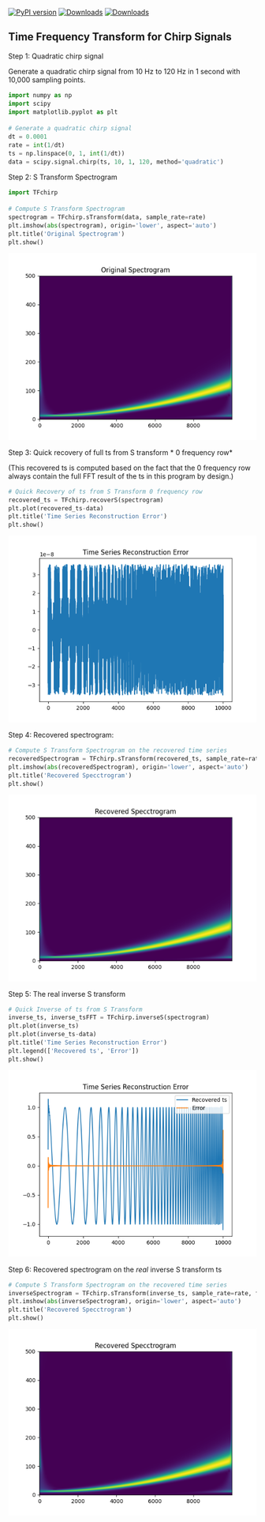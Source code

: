 [![PyPI version](https://badge.fury.io/py/TFchirp.svg)](https://badge.fury.io/py/TFchirp) [![Downloads](https://pepy.tech/badge/tfchirp)](https://pepy.tech/project/tfchirp) [![Downloads](https://pepy.tech/badge/tfchirp/month)](https://pepy.tech/project/tfchirp)

## Time Frequency Transform for Chirp Signals

Step 1: Quadratic chirp signal

Generate a quadratic chirp signal from 10 Hz to 120 Hz in 1 second with 10,000 sampling points.

```Python
import numpy as np
import scipy
import matplotlib.pyplot as plt

# Generate a quadratic chirp signal
dt = 0.0001
rate = int(1/dt)
ts = np.linspace(0, 1, int(1/dt))
data = scipy.signal.chirp(ts, 10, 1, 120, method='quadratic')
```

Step 2: S Transform Spectrogram

```Python
import TFchirp

# Compute S Transform Spectrogram
spectrogram = TFchirp.sTransform(data, sample_rate=rate)
plt.imshow(abs(spectrogram), origin='lower', aspect='auto')
plt.title('Original Spectrogram')
plt.show()
```

![Original Spectrogram](https://github.com/xli2522/S-Transform/blob/main/img/original_spectrogram.png?raw=true)

Step 3: Quick recovery of full ts from S transform * 0 frequency row*

(This recovered ts is computed based on the fact that the 0 frequency row always contain the full FFT result of the ts in this program by design.)

```Python
# Quick Recovery of ts from S Transform 0 frequency row
recovered_ts = TFchirp.recoverS(spectrogram)
plt.plot(recovered_ts-data)
plt.title('Time Series Reconstruction Error')
plt.show()
```

![Reconstruction Error](https://github.com/xli2522/S-Transform/blob/main/img/reconstruction_error.png?raw=true)

Step 4: Recovered spectrogram:

```Python
# Compute S Transform Spectrogram on the recovered time series
recoveredSpectrogram = TFchirp.sTransform(recovered_ts, sample_rate=rate, frange=[0,500])
plt.imshow(abs(recoveredSpectrogram), origin='lower', aspect='auto')
plt.title('Recovered Specctrogram')
plt.show()
```

![Recovered](https://github.com/xli2522/S-Transform/blob/main/img/recovered_spectrogram.png?raw=true)

Step 5: The real inverse S transform

```python
# Quick Inverse of ts from S Transform
inverse_ts, inverse_tsFFT = TFchirp.inverseS(spectrogram)
plt.plot(inverse_ts)
plt.plot(inverse_ts-data)
plt.title('Time Series Reconstruction Error')
plt.legend(['Recovered ts', 'Error'])
plt.show()
```

![Recovered ts and Error](https://github.com/xli2522/S-Transform/blob/main/img/recovered_ts_error.png?raw=true)

Step 6: Recovered spectrogram on the *real* inverse S transform ts

```python
# Compute S Transform Spectrogram on the recovered time series
inverseSpectrogram = TFchirp.sTransform(inverse_ts, sample_rate=rate, frange=[0,500])
plt.imshow(abs(inverseSpectrogram), origin='lower', aspect='auto')
plt.title('Recovered Specctrogram')
plt.show()
```

![Recovered Spectrogram](https://github.com/xli2522/S-Transform/blob/main/img/real_recovered_spectrogram.png?raw=true)

